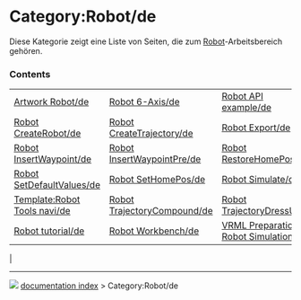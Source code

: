 # Category:Robot/de
Diese Kategorie zeigt eine Liste von Seiten, die zum [Robot](Robot_Workbench/de.md)-Arbeitsbereich gehören.

### Contents

|     |     |     |
| --- | --- | --- |
| [Artwork Robot/de](Artwork_Robot/de.md) | [Robot 6-Axis/de](Robot_6-Axis/de.md) | [Robot API example/de](Robot_API_example/de.md) |
| [Robot CreateRobot/de](Robot_CreateRobot/de.md) | [Robot CreateTrajectory/de](Robot_CreateTrajectory/de.md) | [Robot Export/de](Robot_Export/de.md) |
| [Robot InsertWaypoint/de](Robot_InsertWaypoint/de.md) | [Robot InsertWaypointPre/de](Robot_InsertWaypointPre/de.md) | [Robot RestoreHomePos/de](Robot_RestoreHomePos/de.md) |
| [Robot SetDefaultValues/de](Robot_SetDefaultValues/de.md) | [Robot SetHomePos/de](Robot_SetHomePos/de.md) | [Robot Simulate/de](Robot_Simulate/de.md) |
| [Template:Robot Tools navi/de](Template_Robot_Tools_navi/de.md) | [Robot TrajectoryCompound/de](Robot_TrajectoryCompound/de.md) | [Robot TrajectoryDressUp/de](Robot_TrajectoryDressUp/de.md) |
| [Robot tutorial/de](Robot_tutorial/de.md) | [Robot Workbench/de](Robot_Workbench/de.md) | [VRML Preparation for Robot Simulation/de](VRML_Preparation_for_Robot_Simulation/de.md) |
|



---
![](images/Button_right.svg) [documentation index](../README.md) > Category:Robot/de
